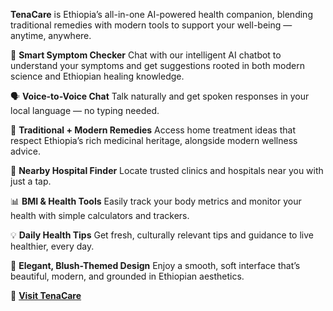 **TenaCare** is Ethiopia’s all-in-one AI-powered health companion, blending traditional remedies with modern tools to support your well-being — anytime, anywhere.

🧠 **Smart Symptom Checker**
Chat with our intelligent AI chatbot to understand your symptoms and get suggestions rooted in both modern science and Ethiopian healing knowledge.

🗣️ **Voice-to-Voice Chat**
Talk naturally and get spoken responses in your local language — no typing needed.

🌿 **Traditional + Modern Remedies**
Access home treatment ideas that respect Ethiopia’s rich medicinal heritage, alongside modern wellness advice.

📍 **Nearby Hospital Finder**
Locate trusted clinics and hospitals near you with just a tap.

📊 **BMI & Health Tools**
Easily track your body metrics and monitor your health with simple calculators and trackers.

💡 **Daily Health Tips**
Get fresh, culturally relevant tips and guidance to live healthier, every day.

🎨 **Elegant, Blush-Themed Design**
Enjoy a smooth, soft interface that’s beautiful, modern, and grounded in Ethiopian aesthetics.

🔗 [**Visit TenaCare**](https://tenacare.vercel.app)



